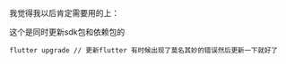 我觉得我以后肯定需要用的上：

这个是同时更新sdk包和依赖包的
```shell
flutter upgrade // 更新flutter 有时候出现了莫名其妙的错误然后更新一下就好了
```


<!--stackedit_data:
eyJoaXN0b3J5IjpbMjA5MDEzMjc2XX0=
-->